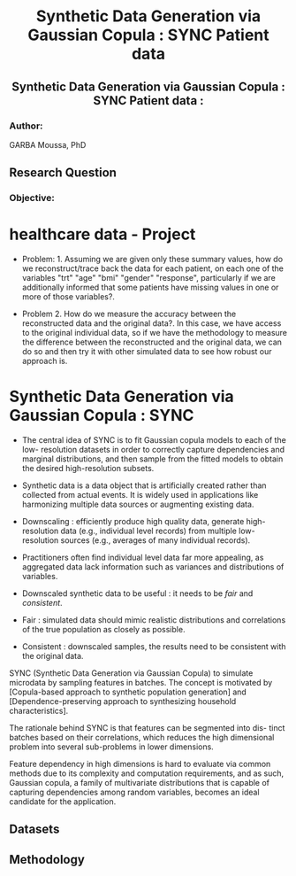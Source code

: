 
<h1 align=center>Synthetic Data Generation via Gaussian Copula : SYNC Patient data</h1>


<h2 align=center>Synthetic Data Generation via Gaussian Copula : SYNC Patient data :</h2>

<h3>Author: </h3>

GARBA Moussa, PhD<br>


<h2>Research Question</h2>

### Objective:


#  healthcare data - Project

- Problem: 1. Assuming we are given only these summary values, how do we reconstruct/trace back the data for each patient, on each one of the variables "trt" "age" "bmi" "gender" "response", particularly if we are additionally informed that some patients have missing values in one or more of those variables?.

- Problem 2. How do we measure the accuracy between the reconstructed data and the original data?. In this case, we have access to the original individual data, so if we have the methodology to measure the difference between the reconstructed and the original data, we can do so and then try it with other simulated data to see how robust our approach is.


# Synthetic Data Generation via Gaussian Copula : SYNC 
- The central idea of SYNC is to fit Gaussian copula models to each of the low- resolution datasets in order to correctly capture dependencies and marginal distributions, and then sample from the fitted models to obtain the desired high-resolution subsets.

- Synthetic data is a data object that is artificially created rather than collected from actual events. It is widely used in applications like harmonizing multiple data sources or augmenting existing data. 

- Downscaling :  efficiently produce high quality data, generate high-resolution data (e.g., individual level records) from multiple low-resolution sources (e.g., averages of many individual records).

- Practitioners often find individual level data far more appealing, as aggregated data lack information such as variances and distributions of variables. 

- Downscaled synthetic data to be useful :  it needs to be *fair* and *consistent*.

- Fair : simulated data should mimic realistic distributions and correlations of the true population as closely as possible. 

- Consistent : downscaled samples, the results need to be consistent with the original data. 


SYNC (Synthetic Data Generation via Gaussian Copula) to simulate microdata by sampling features in batches. The concept is motivated by [Copula-based approach to synthetic population generation] and [Dependence-preserving approach to synthesizing household characteristics]. 


The rationale behind SYNC  is that features can be segmented into dis- tinct batches based on their correlations, which reduces the high dimensional problem into several sub-problems in lower dimensions.

Feature dependency in high dimensions is hard to evaluate via common methods due to its complexity and computation requirements, and as such, Gaussian copula, a family of multivariate distributions that is capable of capturing dependencies among random variables, becomes an ideal candidate for the application.

## Datasets


## Methodology 



